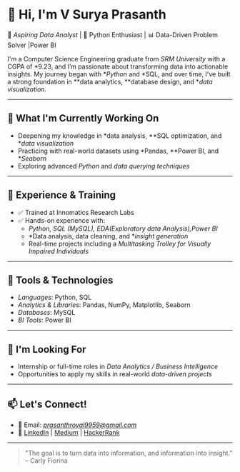 # 👋 Hi, I'm V Surya Prasanth

🎯 *Aspiring Data Analyst* | 🐍 Python Enthusiast | 📊 Data-Driven Problem Solver |Power BI

I'm a Computer Science Engineering graduate from *SRM University* with a CGPA of *9.23, and I’m passionate about transforming data into actionable insights. My journey began with **Python* and *SQL, and over time, I've built a strong foundation in **data analytics, **database design, and **data visualization*.

---

## 🌱 What I'm Currently Working On

- Deepening my knowledge in *data analysis, **SQL optimization, and **data visualization*
- Practicing with real-world datasets using *Pandas, **Power BI, and **Seaborn*
- Exploring advanced *Python* and *data querying techniques*

---

## 💼 Experience & Training

- ✅ Trained at Innomatics Research Labs  
- ✅ Hands-on experience with:
  - *Python, SQL (MySQL), EDA(Exploratory data Analysis),Power BI*
  - *Data analysis, data cleaning, and **insight generation*
  - Real-time projects including a *Multitasking Trolley for Visually Impaired Individuals*

---

## 🧰 Tools & Technologies

- *Languages*: Python, SQL
- *Analytics & Libraries*: Pandas, NumPy, Matplotlib, Seaborn
- *Databases*: MySQL
- *BI Tools*: Power BI 

---

## 🤝 I'm Looking For

- Internship or full-time roles in *Data Analytics / Business Intelligence*
- Opportunities to apply my skills in real-world *data-driven projects*

---

## 📫 Let's Connect!

- 📧 Email: *prasanthroyal9959@gmail.com*
- 🔗 [LinkedIn](https://www.linkedin.com/in/your-link) | [Medium](https://medium.com/@your-link) | [HackerRank](https://www.hackerrank.com/your-link)

---

> "The goal is to turn data into information, and information into insight." – Carly Fiorina
